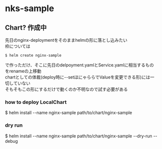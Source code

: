 # nks-sample

## Chart? 作成中

先日のnginx-deploymentをそのままhelmの形に落とし込みたい  
枠については  
```
$ helm create nginx-sample
```
で作っただけ、そこに先日のdelpoyment.yamlとService.yamlに相当するものをrenameの上移動  
chartとしての体裁(deploy時に--setほにゃららでValueを変更できる形)には一切していない  
そもそもこの形にするだけで動くのか不明なので試す必要がある

### how to deploy LocalChart
$ helm install --name nginx-sample path/to/chart/nginx-sample

### dry run  
$ helm install --name nginx-sample path/to/chart/nginx-sample --dry-run --debug


